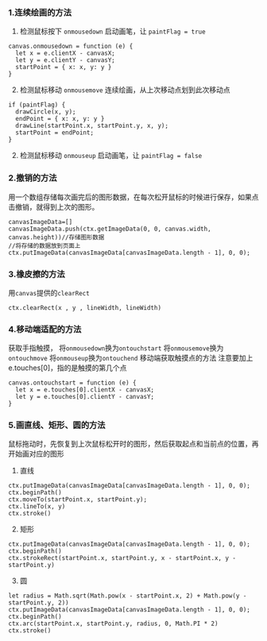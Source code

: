 ### 1.连续绘画的方法
1. 检测鼠标按下 `onmousedown`
启动画笔，让 `paintFlag = true`
```
canvas.onmousedown = function (e) {
  let x = e.clientX - canvasX;
  let y = e.clientY - canvasY;
  startPoint = { x: x, y: y }
}
```
2. 检测鼠标移动 `onmousemove`
连续绘画，从上次移动点划到此次移动点
```
if (paintFlag) {
  drawCircle(x, y);
  endPoint = { x: x, y: y }
  drawLine(startPoint.x, startPoint.y, x, y);
  startPoint = endPoint;
}
```
2. 检测鼠标移动 `onmouseup`
启动画笔，让 `paintFlag = false`

### 2.撤销的方法
用一个数组存储每次画完后的图形数据，在每次松开鼠标的时候进行保存，如果点击撤销，就得到上次的图形。
```
canvasImageData=[]
canvasImageData.push(ctx.getImageData(0, 0, canvas.width, canvas.height))//存储图形数据
//将存储的数据放到页面上
ctx.putImageData(canvasImageData[canvasImageData.length - 1], 0, 0);
```
### 3.橡皮擦的方法
用`canvas`提供的`clearRect`
```
ctx.clearRect(x , y , lineWidth, lineWidth)
```

### 4.移动端适配的方法
获取手指触摸，
将`onmousedown`换为`ontouchstart`
将`onmousemove`换为`ontouchmove`
将`onmouseup`换为`ontouchend`
移动端获取触摸点的方法
注意要加上e.touches[0]，指的是触摸的第几个点
```
canvas.ontouchstart = function (e) {
  let x = e.touches[0].clientX - canvasX;
  let y = e.touches[0].clientY - canvasY;
}
```
### 5.画直线、矩形、圆的方法
鼠标拖动时，先恢复到上次鼠标松开时的图形，然后获取起点和当前点的位置，再开始画对应的图形
1. 直线
```
ctx.putImageData(canvasImageData[canvasImageData.length - 1], 0, 0);
ctx.beginPath()
ctx.moveTo(startPoint.x, startPoint.y);
ctx.lineTo(x, y)
ctx.stroke()
```
2. 矩形
```
ctx.putImageData(canvasImageData[canvasImageData.length - 1], 0, 0);
ctx.beginPath()
ctx.strokeRect(startPoint.x, startPoint.y, x - startPoint.x, y - startPoint.y)
```
3. 圆
```
let radius = Math.sqrt(Math.pow(x - startPoint.x, 2) + Math.pow(y - startPoint.y, 2))
ctx.putImageData(canvasImageData[canvasImageData.length - 1], 0, 0);
ctx.beginPath()
ctx.arc(startPoint.x, startPoint.y, radius, 0, Math.PI * 2)
ctx.stroke()
```

